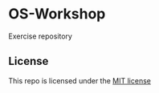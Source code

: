 # OS-Workshop
Exercise repository

## License

This repo is licensed under the [MIT license](LICENSE)
